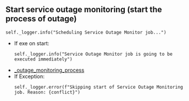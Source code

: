 ## Start service outage monitoring (**start the process of outage**)
```
self._logger.info("Scheduling Service Outage Monitor job...")
```
* If exe on start:
  ```
  self._logger.info("Service Outage Monitor job is going to be executed immediately")
  ```
* [_outage_monitoring_process](_outage_monitoring_process.md)
* If Exception:
  ```
  self._logger.error(f"Skipping start of Service Outage Monitoring job. Reason: {conflict}")
  ```